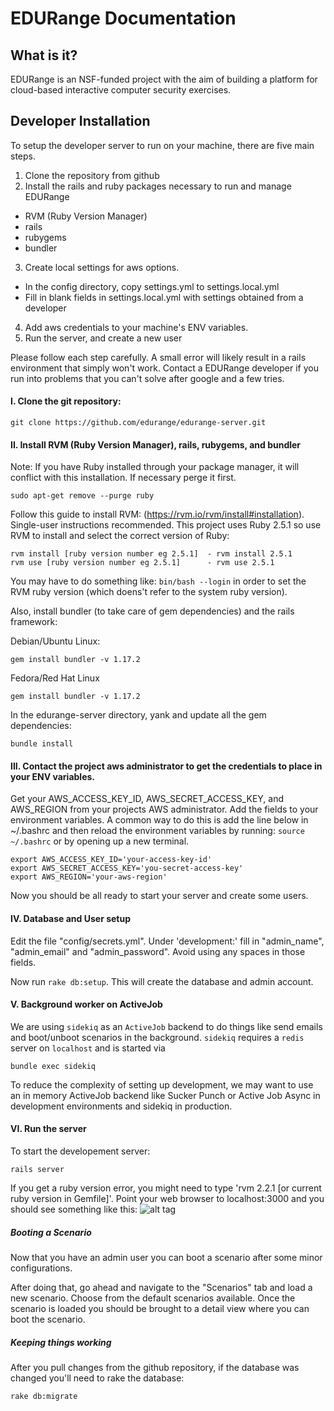 # EDURange Documentation
## What is it?

EDURange is an NSF-funded project with the aim of building a platform for cloud-based interactive computer security exercises. 


## Developer Installation

To setup the developer server to run on your machine, there are five main steps.

1. Clone the repository from github
2. Install the rails and ruby packages necessary to run and manage EDURange 
  - RVM (Ruby Version Manager)
  - rails
  - rubygems
  - bundler
3. Create local settings for aws options.
  - In the config directory, copy settings.yml to settings.local.yml
  - Fill in blank fields in settings.local.yml with settings obtained from a developer
4. Add aws credentials to your machine's ENV variables.
5. Run the server, and create a new user

Please follow each step carefully. A small error will likely result in a rails environment that simply won't work. Contact a EDURange developer if you run into problems that you can't solve after google and a few tries.


####  I. Clone the git repository:
```
git clone https://github.com/edurange/edurange-server.git
```

####  II. Install RVM (Ruby Version Manager), rails, rubygems, and bundler

  Note: If you have Ruby installed through your package manager, it will conflict with this installation. If necessary perge it first.
```
sudo apt-get remove --purge ruby
```

  Follow this guide to install RVM: (https://rvm.io/rvm/install#installation). Single-user instructions recommended.
  This project uses Ruby 2.5.1 so use RVM to install and select the correct version of Ruby:
```
rvm install [ruby version number eg 2.5.1]  - rvm install 2.5.1
rvm use [ruby version number eg 2.5.1]      - rvm use 2.5.1
```

You may have to do something like: `bin/bash --login` in order to set the RVM ruby version (which doens't refer to the system ruby version).

Also, install bundler (to take care of gem dependencies) and the rails framework:

Debian/Ubuntu Linux:
```
gem install bundler -v 1.17.2
```
Fedora/Red Hat Linux
```
gem install bundler -v 1.17.2
```

In the edurange-server directory, yank and update all the gem dependencies:
```
bundle install
```

####  III. Contact the project aws administrator to get the credentials to place in your ENV variables.

Get your AWS\_ACCESS\_KEY_ID, AWS\_SECRET\_ACCESS\_KEY, and AWS\_REGION from your projects AWS administrator. Add the fields to your environment variables. A common way to do this is add the line below in ~/.bashrc and then reload the environment variables by running: ```source ~/.bashrc``` or by opening up a new terminal.

```
export AWS_ACCESS_KEY_ID='your-access-key-id'
export AWS_SECRET_ACCESS_KEY='you-secret-access-key'
export AWS_REGION='your-aws-region'
```


Now you should be all ready to start your server and create some users.

####  IV. Database and User setup

Edit the file "config/secrets.yml". Under 'development:' fill in "admin\_name", "admin\_email" and "admin\_password". Avoid using any spaces in those fields.

Now run ```rake db:setup```. This will create the database and admin account.

#### V. Background worker on ActiveJob

We are using `sidekiq` as an `ActiveJob` backend to do things like send emails and boot/unboot scenarios in the background.
`sidekiq` requires a `redis` server on `localhost` and is started via
```
bundle exec sidekiq
```

To reduce the complexity of setting up development, we may want to use an in memory ActiveJob backend like Sucker Punch or Active Job Async in development environments and sidekiq in production.

#### VI. Run the server

To start the developement server:
```
rails server
```
If you get a ruby version error, you might need to type 'rvm 2.2.1 [or current ruby version in Gemfile]'.
Point your web browser to localhost:3000 and you should see something like this:
![alt tag](http://i.imgur.com/2HR5k9K.jpg?1)

##### Booting a Scenario
Now that you have an admin user you can boot a scenario after some minor configurations. 

After doing that, go ahead and navigate to the "Scenarios" tab and load a new scenario. Choose from the default scenarios available. Once the scenario is loaded you should be brought to a detail view where you can boot the scenario.

##### Keeping things working

After you pull changes from the github repository, if the database was changed you'll need to rake the database:
```
rake db:migrate
```
